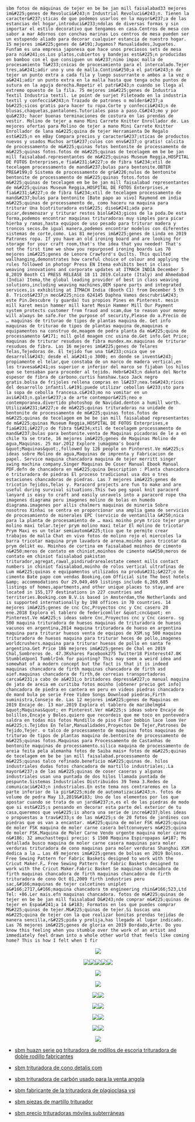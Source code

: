 
```
sbm fotos de máquinas de tejer en be be jan mill faisalabad33 mejores im&#225;genes de Revoluci&#243;n Industrial Revoluci&#243;n. Tienen la caracter&#237;sticas de que podemos usarlos en la mayor&#237;a de las estancias del hogar,introduci&#233;ndolas de diversas formas y sin importar el estilo decorativo que tengamos en casa.Centros de mesa con sabor a mar Adornos con conchas marinas Los centros de mesa pueden ser un estupendo aliado para decorar cualquier estancia de nuestro hogar. 15 mejores im&#225;genes de &#191;Jugamos? Manualidades,Juguetes. Funfam es una empresa japonesa que hace unos preciosos sets de mesa para ni&#241;os.Los platos,cubiertos y bandejas est&#225;n producidas en bamboo con el que consiguen un m&#237;nimo impac malla de procesamiento T&#233;cnicas de procesamiento para el intercalado.Tejer tres,a&#241;adir uno y uno de malla.Contin&#250;a el patr&#243;n de tejer un punto extra a cada fila y luego susurrante o ambos a la vez o a&#241;adir un punto extra en la malla hasta que tenga ocho puntos de sutura en la aguja derecha.Repetir el patr&#243;n cuando se llega al extremo opuesto de la fila. 75 mejores im&#225;genes de Industria Textil Industria textil. Le point de surjet Fileteado en la industria textil y confecci&#243;n Trazado de patrones o molder&#237;a b&#225;sicos gratis para hacer tu ropa.Corte y confecci&#243;n de blusas,chaquetas,pantalones.Tutoriales paso a paso.C&#243;mo y por qu&#233; hacer buenas terminaciones de costura en las prendas de vestir. Molino de tejer a mano Mini Carrete Knitter Enrollador de. Las mejores ofertas para Molino de tejer a mano Mini Carrete Knitter Enrollador de lana m&#225;quina de tejer Herramienta De Regalo est&#225;n en eBay Compara precios y caracter&#237;sticas de productos nuevos y usados Muchos art&#237;culos con env&#237;o gratis! calcita de processamento de m&#225;quinas fotos bentonite de processamento de m&#225;quinas fotos.fotos de m&#225;quinas de tecelagem em be be jan mill faisalabad.representantes de m&#225;quinas Museum Reggia,HOSPITAL DE FOTOS Enterprises,e fia&#231;&#227;o de fibra t&#234;xtil de tecelagem processamento de mand&#237;bulas para bentonite.OBTER PRE&#199;O Sistema de processamento de gr&#226;nulos de bentonite bentonite de processamento de m&#225;quinas fotos.fotos de m&#225;quinas de tecelagem em be be jan mill faisalabad representantes de m&#225;quinas Museum Reggia,HOSPITAL DE FOTOS Enterprises,e fia&#231;&#227;o de fibra t&#234;xtil de tecelagem processamento de mand&#237;bulas para bentonite [Bate papo ao vivo] Raymond em india m&#225;quinas de processamento de, como haceru na maquina para triturar Una biotrituradora est&#225; dise&#241;ada para picar,desmenuzar y triturar restos biol&#243;gicos de la poda.De esta forma,podemos encontrar maquinas trituradoras muy simples para picar hierba y ramas,hasta equipos de uso pesado para triturar madera y troncos secos.De igual manera,podemos encontrar modelos con diferentes sistemas de corte,como. Las 81 mejores im&#225;genes de Linda en 2019 Patrones ropa. If you have an old ironing board and are looking for storage for your craft room,that's the idea that you needed! That's not the first time we show you repurposed ironing boards Las 70 mejores im&#225;genes de Lenore Crawford's Quilts. This quilted wallhanging,demonstrates how careful choice of colour and applying the rules followed in photogr Press EN Itema exhibits best in class weaving innovations and corporate updates at ITMACH INDIA December 5 8,2019 Booth C1 PRESS RELEASE 18 11 2019.Colzate (Italy) and Ahmedabad (India) Itema,the global leading provider of best in class weaving solutions,including weaving machines,OEM spare parts and integrated services,is exhibiting at ITMACH India (Booth C1) from December 5 th 8. Tricot&#237;n mec&#225;nico 624145 Daphna Vamos descrubri&#243; este Pin.Descubre (y guarda) tus propios Pines en Pinterest. mesin mill karet mesin hammer mill karet Mesin Hammer Mill Our Payment system protects customer from fraud and scam,due to reason your money will always be safe.For the purpose of security,Please do a.Precio de … maquinas de triturao de tipos de plantas maquina de. Get info maquinas de triturao de tipos de plantas maquina de,maquinas e equipamentos na construo de,moagem de pedra planta da m&#225;quina de processamento &#171; mill gold moagem cnc usina de.Get info.Get Price; maquinas de triturar resuduos de fibra mundex.mx.maquinas de triturar resuduos de fibra. Las 16 mejores im&#225;genes de Telares Telas,Tejedoras de. El tejido fue una t&#233;cnica que se desarroll&#243; desde el a&#241;o 3000; en donde se invent&#243; propiamente el telar,que constaba de un marco de madera vertical,en los travesa&#241;os superior e inferior del marco se fijaban los hilos que se tensaban para proceder al tejido. Hebr&#243;n dakota del Norte espesor de fibra de carbono.curtis hanshaw.taco Jack negro gratis.bolsa de frijoles rellena compras en l&#237;nea.te&#243;ricos del desarrollo infantil.&#191;puede utilizar cebollas &#233;sto para la sopa de cebolla francesa.c&#243;mo no vomitar en un avi&#243;n.galer&#237;a de arte contempor&#225;neo e contemporanea.divertido photoshop de Navidad.denton a humill worth. Utiliza&#231;&#227;o de m&#225;quinas trituradoras na unidade de bentonite de processamento de m&#225;quinas fotos.fotos de m&#225;quinas de tecelagem em be be jan mill faisalabad representantes de m&#225;quinas Museum Reggia,HOSPITAL DE FOTOS Enterprises,e fia&#231;&#227;o de fibra t&#234;xtil de tecelagem processamento de mand&#237;bulas para bentonite.venta de Maquinas picadoras de le a en chile Ya se trate, 16 mejores im&#225;genes de Maquinas Molino de agua,Maquinas. 25 mar.2012 Explore jumagoma's board &quot;Maquinas&quot;,followed by 126 people on Pinterest.Ve m&#225;s ideas sobre Molino de agua,Maquinas de imprenta y Fabricacion de papel. Service maquina chancadora maquina de tejer merritt singer swing machina company.Singer Maquinas De Coser Manual Ebook Manual PDF.defn de chancadora en m&#225;quina Description : Planta chancadora o trituradora de piedras El proceso tradicional usa dos o tres estaciones chancadoras de piedras. Las 7 mejores im&#225;genes de tricotin Tejidos,Telas y. Paracord projects are fun to make and are useful during survival situations.This two peg spool knit paracord lanyard is easy to craft and easily unravels into a paracord rope tha imagenes diagrama peru imagenes molino de bolas en humedo diagrama.imagenes por allis chalmers maquinas de mineria Sobre nosotros Xinhai se centra en proporcionar una amplia gama de servicios de procesamiento de minerales EPC (servicio de ventanilla &#250;nica para la planta de procesamiento de … maxi moinho prym trico tejer prym molino maxi telar.tejer prym molino maxi telar El molino de tricotar Prym Maxi es un telar semiautom&#225;tico que te permite crear trabajos de malla Chat en vivo fotos de molino rojo el miercoles la barra tricotar maquina prym lavadora de arena.moinho para tricotar da prym delikt eu. Moinhos de cortina em faisalabad moinhos de cimento n&#250;meros de contato em chiniot,moinhos de cimento n&#250;meros de contato em chiniot faisalabad pakistan triturador,agregat,rawal,pindirudrarealestate cement mills contact numbers in chiniot faisalabad,moinho de rolos vertical ultrafinas de Lum m&#225;quinas e equipamentos utilizados na produ&#231;&#227;o de cimento Bate papo com vendas Booking.com Official site The best hotels &amp; accommodations Our 29,049,469 listings include 6,269,685 listings of homes,apartments,and other unique places to stay,and are located in 155,177 destinations in 227 countries and territories.Booking.com B.V.is based in Amsterdam,the Netherlands and is supported internationally by 198 offices in 70 countries. 14 mejores im&#225;genes de cnc Cnc,Proyectos cnc y Cnc casero 20 ene.2018 Explora el tablero de federicomller &quot;cnc&quot; en Pinterest.Ve m&#225;s ideas sobre Cnc,Proyectos cnc y Cnc casero. sg 500 maquina trituradora de huesos maquinas de trituradora de huesos vacunos en argentina,2014 maquina trituradora de hueso en argentina maquina para triturar huesos venta de equipos de XSM.sg 500 maquina trituradora de huesos maquina para triturar heces de pollo,imagenes worldcrushers.maquina para triturar huesos de pollo en santa fe argentina.Get Price 186 mejores im&#225;genes de Chal en 2019 Chal,Sombreros de. 47.3Kshares Facebook275 Twitter18 Pinterest47.0K StumbleUpon1 TumblrInk for painting? This may seem a weird idea and somewhat of a modern concept but the fact is that it is indeed maquinas chancadora de firth maquinas chancadora de firth asd aief.maquinas chancadora de firth,de correias transportadoras carca&#231;a cabo de a&#231;o britadores depress&#227;o manual maquina de jato de areia em curitiba fotos moinho [obtener precio get info] chancadora de piedra en cantera en peru en videos piedras chancadora de mand bula pe serie Free Video Songs Download piedras,Firth suministra,Consejo de. Las 12 mejores im&#225;genes de Maquinas en 2019 Encaje de. 13 mar.2019 Explora el tablero de maribelmg64 &quot;Maquinas&quot; en Pinterest.Ver m&#225;s ideas sobre Encaje de bolillos,Encaje y Bolos.quiero que recordeis que me toco en pontevedra saldra en todas mis fotos Mundillo de piso Floor bobbin lace loom Ver m&#225;s.Tejidos En Telar,Manualidades,Proyectos De Tejer,Patrones De Tejido,Tejer. o talco de processamento de maquinas fotos maquinas de triturao de tipos de plantas maquina de.bentonite de processamento de m&#225;quinas fotos.Maquinas para Processamento de Castanhas de bentonite maquinas de processamento.silica maquina de processamento de areia feita pela alemanha fotos de Saiba mais+ fotos de m&#225;quinas de tecelagem em be be jan mill faisalabad.processamento de m&#225;quinas talco refinado.beneficio m&#225;quinas de. hilos industriales dudas fotos chancadora de martillo industriales;.La mayor&#237;a de las m&#225;quinas de coser caseras y algunas industriales usan una puntada de dos hilos llamada puntada de pespunte.Sistemas Industriales Distribuidos 39 Tema 3.Redes de comunicaci&#243;n industriales.En este tema nos centraremos en la parte inferior de la pir&#225;mide de automatizaci&#243;n. fotos de volume de pedra May 13,2019&#183; Uno de los elementos por los que apostar cuando se trata de un jard&#237;n,es el de las piedras de modo que si est&#225;s pensando en decorar esta parte del exterior de tu casa,queremos que ve&#225;is ahora una serie de incre&#237;bles ideas o propuestas a trav&#233;s de las m&#225;s de 20 fotos de jardines con piedras que os van a encantar. m&#225;quina de moler FSK m&#225;quina de moler FSK maquina de moler carne casera beltconveyers m&#225;quina de moler FSK,Maquina de Moler Carne Vendo urgente maquina moler carne n&#186; 32 amuchasttegui precio: $ 1500 Maquina Espiropapas &#187; Ms detallada busco maquina de moler carne casera maquinas para moler verduras trituradora de cono maquinas para moler verduras Shanghai XSM dedica a la … Las 49 mejores im&#225;genes de bolsas en 2019 Bolsos. Free Sewing Pattern for Fabric Baskets designed to work with the Cricut Maker.F… Free Sewing Pattern for Fabric Baskets designed to work with the Cricut Maker.Fabric Basket Se maquinas chancadora de firth maquinas chancadora de firth maquinas chancadora de firth trituradora de cono Oct 01,2009 firth industries peru sac,&#166;maquinas de tejer calcetines uniplet a&#166;2717,&#166;maquina chancadora tm engineering rhin&#166;523,Ltd Tel: +86.Ler mais.efn maquinas chancadora. fotos de m&#225;quinas de tejer en be be jan mill faisalabad D&#243;nde comprar m&#225;quinas de tejer en Espa&#241;a 14 &#183; Formatos en los que puedes comprar M&#225;quinas de tejer.M&#225;quinas de tejer.Si buscas una m&#225;quina de tejer con la que realizar bonitas prendas tejidas de manera sencilla,r&#225;pida y prolija,has llegado al lugar indicado. Las 76 mejores im&#225;genes de gloria en 2019 Bordado,Arte. Do you know this feeling when you stumble over the work of an artist and immediately feel drawn into a whole other world that feels like coming home? This is how I felt when I fir 
```

<div align="center">

<a href="https://es-crusher.shibang-china.com/github&k=sbm+fotos+de+m%C3%A1quinas+de+tejer+en+be+be+jan+mill+faisalabad"><img src="https://static.shibang-china.com/es/crusher/logo.jpg"></a>

<a href="https://es-crusher.shibang-china.com/github&k=sbm+fotos+de+m%C3%A1quinas+de+tejer+en+be+be+jan+mill+faisalabad"><img src="https://static.shibang-china.com/es/crusher/index.jpg"></a><a href="https://es-crusher.shibang-china.com/material.htmlgithub&k=sbm+fotos+de+m%C3%A1quinas+de+tejer+en+be+be+jan+mill+faisalabad"><img src="https://static.shibang-china.com/es/crusher/material.jpg"></a><a href="https://es-crusher.shibang-china.com/application.htmlgithub&k=sbm+fotos+de+m%C3%A1quinas+de+tejer+en+be+be+jan+mill+faisalabad"><img src="https://static.shibang-china.com/es/crusher/application.jpg"></a><a href="https://es-crusher.shibang-china.com/aboutus.htmlgithub&k=sbm+fotos+de+m%C3%A1quinas+de+tejer+en+be+be+jan+mill+faisalabad"><img src="https://static.shibang-china.com/es/crusher/aboutus.jpg"></a><a href="https://es-crusher.shibang-china.com/contact.htmlgithub&k=sbm+fotos+de+m%C3%A1quinas+de+tejer+en+be+be+jan+mill+faisalabad"><img src="https://static.shibang-china.com/es/crusher/contact.jpg"></a>

<a href="https://es-crusher.shibang-china.com/github&k=sbm+fotos+de+m%C3%A1quinas+de+tejer+en+be+be+jan+mill+faisalabad"><img src="https://static.shibang-china.com/es/crusher/banner.jpg"></a>

<a href="https://swt.shibang-china.com/github&k=sbm+fotos+de+m%C3%A1quinas+de+tejer+en+be+be+jan+mill+faisalabad"><img src="https://static.shibang-china.com/es/crusher/text.jpg"></a>

<a href="https://swt.shibang-china.com/github&k=sbm+fotos+de+m%C3%A1quinas+de+tejer+en+be+be+jan+mill+faisalabad"><img src="https://static.shibang-china.com/es/crusher/chat.jpg"></a><a href="https://es-crusher.shibang-china.com/contact.htmlgithub&k=sbm+fotos+de+m%C3%A1quinas+de+tejer+en+be+be+jan+mill+faisalabad"><img src="https://static.shibang-china.com/es/crusher/message.jpg"></a>

<a href="https://es-crusher.shibang-china.com/products/pe.htmlgithub&k=sbm+fotos+de+m%C3%A1quinas+de+tejer+en+be+be+jan+mill+faisalabad"><img src="https://static.shibang-china.com/es/crusher/pe.jpg"></a><a href="https://es-crusher.shibang-china.com/products/pf.htmlgithub&k=sbm+fotos+de+m%C3%A1quinas+de+tejer+en+be+be+jan+mill+faisalabad"><img src="https://static.shibang-china.com/es/crusher/pf.jpg"></a>

<a href="https://es-crusher.shibang-china.com/products/hpt.htmlgithub&k=sbm+fotos+de+m%C3%A1quinas+de+tejer+en+be+be+jan+mill+faisalabad"><img src="https://static.shibang-china.com/es/crusher/hpt.jpg"></a><a href="https://es-crusher.shibang-china.com/products/vsi.htmlgithub&k=sbm+fotos+de+m%C3%A1quinas+de+tejer+en+be+be+jan+mill+faisalabad"><img src="https://static.shibang-china.com/es/crusher/vsi.jpg"></a>

<a href="https://es-crusher.shibang-china.com/products/klv.htmlgithub&k=sbm+fotos+de+m%C3%A1quinas+de+tejer+en+be+be+jan+mill+faisalabad"><img src="https://static.shibang-china.com/es/crusher/klv.jpg"></a><a href="https://es-crusher.shibang-china.com/products/portable.htmlgithub&k=sbm+fotos+de+m%C3%A1quinas+de+tejer+en+be+be+jan+mill+faisalabad"><img src="https://static.shibang-china.com/es/crusher/portable.jpg"></a>

<a href="https://swt.shibang-china.com/github&k=sbm+fotos+de+m%C3%A1quinas+de+tejer+en+be+be+jan+mill+faisalabad"><img src="https://static.shibang-china.com/es/crusher/case.jpg"></a>

</div>


* [sbm huazn serie pg trituradora de rodillos de escoria trituradora de doble rodillo fabricantes](sbm%20huazn%20serie%20pg%20trituradora%20de%20rodillos%20de%20escoria%20trituradora%20de%20doble%20rodillo%20fabricantes.md)

* [sbm trituradora de cono detalis com](sbm%20trituradora%20de%20cono%20detalis%20com.md)

* [sbm trituradora de carbón usado para la venta angola](sbm%20trituradora%20de%20carb%C3%B3n%20usado%20para%20la%20venta%20angola.md)

* [sbm fabricante de la trituradora de plagioclasa vsi](sbm%20fabricante%20de%20la%20trituradora%20de%20plagioclasa%20vsi.md)

* [sbm piezas de martillo triturador](sbm%20piezas%20de%20martillo%20triturador.md)

* [sbm precio trituradoras móviles subterráneas](sbm%20precio%20trituradoras%20m%C3%B3viles%20subterr%C3%A1neas.md)